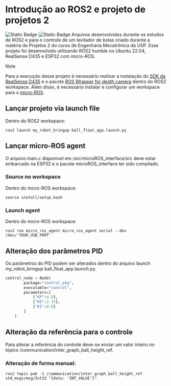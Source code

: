 <h1> Introdução ao ROS2 e projeto de projetos 2 </h1>
<img alt="Static Badge" src="https://img.shields.io/badge/license-MIT-green"> <img alt="Static Badge" src="https://img.shields.io/badge/release_date-december-blue">
Arquivos desenvolvidos durante os estudos de ROS2 e para o controle de um levitador de bolas criado durante a matéria de Projetos 2 do curso de Engenharia Mecatrônica da USP. Esse projeto foi desenvolvido utilizando ROS2 humble no Ubuntu 22.04, RealSense D435 e ESP32 com micro-ROS.

> [!NOTE]
> Para a execução desse projeto é necessário realizar a instalação do [SDK da RealSense D435](https://dev.intelrealsense.com/docs/compiling-librealsense-for-linux-ubuntu-guide) e o pacote [ROS Wrapper for depth camera](https://github.com/IntelRealSense/realsense-ros) dentro do ROS2 workspace. Além disso, é necessário instalar e configurar um workspace para o [micro-ROS](https://github.com/micro-ROS/).
<h2> Lançar projeto via launch file </h2> 

Dentro do ROS2 workspace:
```
ros2 launch my_robot_bringup ball_float_app.launch.py
```

<h2> Lançar micro-ROS agent </h2> 
O arquivo main.c disponível em /src/microROS_interface/src deve estar embarcado na ESP32 e o pacote microROS_interface ter sido compilado.

<h3> Source no workspace </h3>
Dentro do micro-ROS workspace:

```
source install/setup.bash
```

<h3> Launch agent </h3>
Dentro do micro-ROS workspace:

```
ros2 run micro_ros_agent micro_ros_agent serial --dev /dev/'YOUR_USB_PORT'
```

<h2> Alteração dos parâmetros PID </h2> 
Os parâmetros do PID podem ser alterados dentro do arquivo launch my_robot_bringup ball_float_app.launch.py.

```python
control_node = Node(
        package="control_pkg",
        executable="control",
        parameters=[
            {"KP":4.0},
            {"KD":2.35},
            {"KI":0.0}
        ]
    )
```


<h2> Alteração da referência para o controle </h2> 
Para alterar a referência do controle deve-se enviar um valor inteiro no tópico /communication/inter_graph_ball_height_ref.


<h3> Alteração de forma manual: </h3>

```
ros2 topic pub -1 /communication/inter_graph_ball_height_ref std_msgs/msg/Int32 "{data: 'INT_VALUE'}"
```

